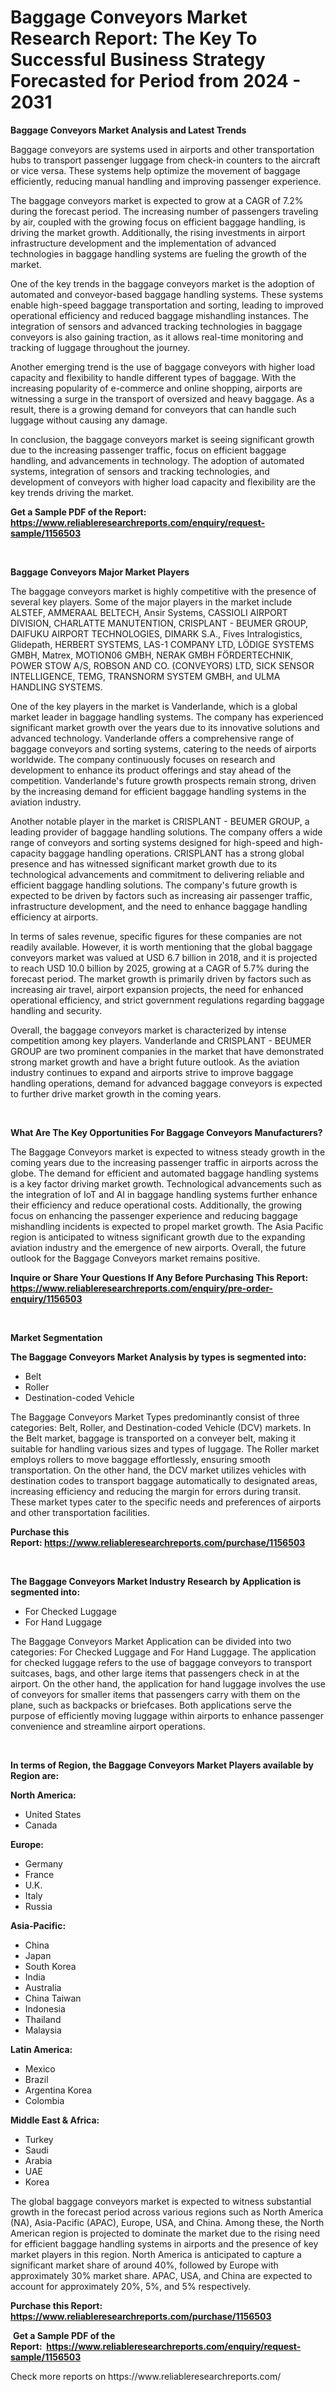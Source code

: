 <p><h1>Baggage Conveyors Market Research Report: The Key To Successful Business Strategy Forecasted for Period from 2024 - 2031</h1></p><p><strong>Baggage Conveyors Market Analysis and Latest Trends</strong></p>
<p><p>Baggage conveyors are systems used in airports and other transportation hubs to transport passenger luggage from check-in counters to the aircraft or vice versa. These systems help optimize the movement of baggage efficiently, reducing manual handling and improving passenger experience.</p><p>The baggage conveyors market is expected to grow at a CAGR of 7.2% during the forecast period. The increasing number of passengers traveling by air, coupled with the growing focus on efficient baggage handling, is driving the market growth. Additionally, the rising investments in airport infrastructure development and the implementation of advanced technologies in baggage handling systems are fueling the growth of the market.</p><p>One of the key trends in the baggage conveyors market is the adoption of automated and conveyor-based baggage handling systems. These systems enable high-speed baggage transportation and sorting, leading to improved operational efficiency and reduced baggage mishandling instances. The integration of sensors and advanced tracking technologies in baggage conveyors is also gaining traction, as it allows real-time monitoring and tracking of luggage throughout the journey.</p><p>Another emerging trend is the use of baggage conveyors with higher load capacity and flexibility to handle different types of baggage. With the increasing popularity of e-commerce and online shopping, airports are witnessing a surge in the transport of oversized and heavy baggage. As a result, there is a growing demand for conveyors that can handle such luggage without causing any damage.</p><p>In conclusion, the baggage conveyors market is seeing significant growth due to the increasing passenger traffic, focus on efficient baggage handling, and advancements in technology. The adoption of automated systems, integration of sensors and tracking technologies, and development of conveyors with higher load capacity and flexibility are the key trends driving the market.</p></p>
<p><strong>Get a Sample PDF of the Report:&nbsp; <a href="https://www.reliableresearchreports.com/enquiry/request-sample/1156503">https://www.reliableresearchreports.com/enquiry/request-sample/1156503</a></strong></p>
<p>&nbsp;</p>
<p><strong>Baggage Conveyors Major Market Players</strong></p>
<p><p>The baggage conveyors market is highly competitive with the presence of several key players. Some of the major players in the market include ALSTEF, AMMERAAL BELTECH, Ansir Systems, CASSIOLI AIRPORT DIVISION, CHARLATTE MANUTENTION, CRISPLANT - BEUMER GROUP, DAIFUKU AIRPORT TECHNOLOGIES, DIMARK S.A., Fives Intralogistics, Glidepath, HERBERT SYSTEMS, LAS-1 COMPANY LTD, LÖDIGE SYSTEMS GMBH, Matrex, MOTION06 GMBH, NERAK GMBH FÖRDERTECHNIK, POWER STOW A/S, ROBSON AND CO. (CONVEYORS) LTD, SICK SENSOR INTELLIGENCE, TEMG, TRANSNORM SYSTEM GMBH, and ULMA HANDLING SYSTEMS. </p><p>One of the key players in the market is Vanderlande, which is a global market leader in baggage handling systems. The company has experienced significant market growth over the years due to its innovative solutions and advanced technology. Vanderlande offers a comprehensive range of baggage conveyors and sorting systems, catering to the needs of airports worldwide. The company continuously focuses on research and development to enhance its product offerings and stay ahead of the competition. Vanderlande's future growth prospects remain strong, driven by the increasing demand for efficient baggage handling systems in the aviation industry. </p><p>Another notable player in the market is CRISPLANT - BEUMER GROUP, a leading provider of baggage handling solutions. The company offers a wide range of conveyors and sorting systems designed for high-speed and high-capacity baggage handling operations. CRISPLANT has a strong global presence and has witnessed significant market growth due to its technological advancements and commitment to delivering reliable and efficient baggage handling solutions. The company's future growth is expected to be driven by factors such as increasing air passenger traffic, infrastructure development, and the need to enhance baggage handling efficiency at airports.</p><p>In terms of sales revenue, specific figures for these companies are not readily available. However, it is worth mentioning that the global baggage conveyors market was valued at USD 6.7 billion in 2018, and it is projected to reach USD 10.0 billion by 2025, growing at a CAGR of 5.7% during the forecast period. The market growth is primarily driven by factors such as increasing air travel, airport expansion projects, the need for enhanced operational efficiency, and strict government regulations regarding baggage handling and security.</p><p>Overall, the baggage conveyors market is characterized by intense competition among key players. Vanderlande and CRISPLANT - BEUMER GROUP are two prominent companies in the market that have demonstrated strong market growth and have a bright future outlook. As the aviation industry continues to expand and airports strive to improve baggage handling operations, demand for advanced baggage conveyors is expected to further drive market growth in the coming years.</p></p>
<p>&nbsp;</p>
<p><strong>What Are The Key Opportunities For Baggage Conveyors Manufacturers?</strong></p>
<p><p>The Baggage Conveyors market is expected to witness steady growth in the coming years due to the increasing passenger traffic in airports across the globe. The demand for efficient and automated baggage handling systems is a key factor driving market growth. Technological advancements such as the integration of IoT and AI in baggage handling systems further enhance their efficiency and reduce operational costs. Additionally, the growing focus on enhancing the passenger experience and reducing baggage mishandling incidents is expected to propel market growth. The Asia Pacific region is anticipated to witness significant growth due to the expanding aviation industry and the emergence of new airports. Overall, the future outlook for the Baggage Conveyors market remains positive.</p></p>
<p><strong>Inquire or Share Your Questions If Any Before Purchasing This Report: <a href="https://www.reliableresearchreports.com/enquiry/pre-order-enquiry/1156503">https://www.reliableresearchreports.com/enquiry/pre-order-enquiry/1156503</a></strong></p>
<p>&nbsp;</p>
<p><strong>Market Segmentation</strong></p>
<p><strong>The Baggage Conveyors Market Analysis by types is segmented into:</strong></p>
<p><ul><li>Belt</li><li>Roller</li><li>Destination-coded Vehicle</li></ul></p>
<p><p>The Baggage Conveyors Market Types predominantly consist of three categories: Belt, Roller, and Destination-coded Vehicle (DCV) markets. In the Belt market, baggage is transported on a conveyer belt, making it suitable for handling various sizes and types of luggage. The Roller market employs rollers to move baggage effortlessly, ensuring smooth transportation. On the other hand, the DCV market utilizes vehicles with destination codes to transport baggage automatically to designated areas, increasing efficiency and reducing the margin for errors during transit. These market types cater to the specific needs and preferences of airports and other transportation facilities.</p></p>
<p><strong>Purchase this Report:&nbsp;<a href="https://www.reliableresearchreports.com/purchase/1156503">https://www.reliableresearchreports.com/purchase/1156503</a></strong></p>
<p>&nbsp;</p>
<p><strong>The Baggage Conveyors Market Industry Research by Application is segmented into:</strong></p>
<p><ul><li>For Checked Luggage</li><li>For Hand Luggage</li></ul></p>
<p><p>The Baggage Conveyors Market Application can be divided into two categories: For Checked Luggage and For Hand Luggage. The application for checked luggage refers to the use of baggage conveyors to transport suitcases, bags, and other large items that passengers check in at the airport. On the other hand, the application for hand luggage involves the use of conveyors for smaller items that passengers carry with them on the plane, such as backpacks or briefcases. Both applications serve the purpose of efficiently moving luggage within airports to enhance passenger convenience and streamline airport operations.</p></p>
<p>&nbsp;</p>
<p><strong>In terms of Region, the Baggage Conveyors Market Players available by Region are:</strong></p>
<p>
    <p> <strong> North America: </strong>
        <ul>
            <li>United States</li>
            <li>Canada</li>
        </ul>
        </p> 
    <p> <strong> Europe: </strong>
        <ul>
            <li>Germany</li>
            <li>France</li>
            <li>U.K.</li>
            <li>Italy</li>
            <li>Russia</li>
        </ul>
        </p> 
    <p> <strong> Asia-Pacific: </strong>
        <ul>
            <li>China</li>
            <li>Japan</li>
            <li>South Korea</li>
            <li>India</li>
            <li>Australia</li>
            <li>China Taiwan</li>
            <li>Indonesia</li>
            <li>Thailand</li>
            <li>Malaysia</li>
        </ul>
        </p> 
    <p> <strong> Latin America: </strong>
        <ul>
            <li>Mexico</li>
            <li>Brazil</li>
            <li>Argentina Korea</li>
            <li>Colombia</li>
        </ul>
        </p> 
    <p> <strong> Middle East & Africa: </strong>
        <ul>
            <li>Turkey</li>
            <li>Saudi</li>
            <li>Arabia</li>
            <li>UAE</li>
            <li>Korea</li>
        </ul>
    </p>
    </p>
<p><p>The global baggage conveyors market is expected to witness substantial growth in the forecast period across various regions such as North America (NA), Asia-Pacific (APAC), Europe, USA, and China. Among these, the North American region is projected to dominate the market due to the rising need for efficient baggage handling systems in airports and the presence of key market players in this region. North America is anticipated to capture a significant market share of around 40%, followed by Europe with approximately 30% market share. APAC, USA, and China are expected to account for approximately 20%, 5%, and 5% respectively.</p></p>
<p><strong>Purchase this Report: <a href="https://www.reliableresearchreports.com/purchase/1156503">https://www.reliableresearchreports.com/purchase/1156503</a></strong></p>
<p>&nbsp;<strong>Get a Sample PDF of the Report:&nbsp;&nbsp;<a href="https://www.reliableresearchreports.com/enquiry/request-sample/1156503">https://www.reliableresearchreports.com/enquiry/request-sample/1156503</a></strong></p>
<p><strong></strong></p>
<p>Check more reports on https://www.reliableresearchreports.com/</p>